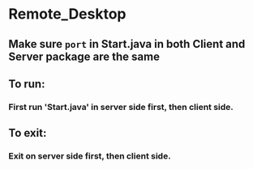 # Remote_Desktop
## Make sure ```port``` in Start.java in both Client and Server package are the same
## To run:
### First run 'Start.java' in server side first, then client side.
## To exit:
### Exit on server side first, then client side.
